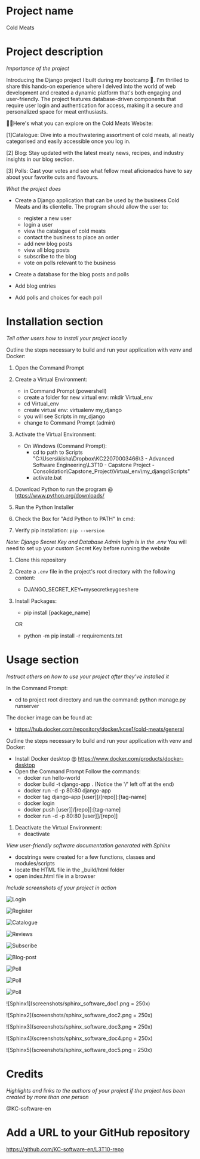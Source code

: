 # Project name
Cold Meats

# Project description
*Importance of the project*

Introducing the Django project I built during my bootcamp 🚀. I'm thrilled to share this hands-on experience where I delved into the world of web development and created a dynamic platform that's both engaging and user-friendly. The project features database-driven components that require user login and authentication for access, making it a secure and personalized space for meat enthusiasts.

🧑‍💻Here's what you can explore on the Cold Meats Website:

[1]Catalogue: Dive into a mouthwatering assortment of cold meats, all neatly categorised and easily accessible once you log in.

[2] Blog: Stay updated with the latest meaty news, recipes, and industry insights in our blog section.

[3] Polls: Cast your votes and see what fellow meat aficionados have to say about your favorite cuts and flavours.

*What the project does*

+ Create a Django application that can be used by the business Cold Meats and its clientelle. The program should allow the user to:
    + register a new user
    + login a user    
    + view the catalogue of cold meats
    + contact the business to place an order
	+ add new blog posts
	+ view all blog posts
    + subscribe to the blog 
	+ vote on polls relevant to the business
	
+ Create a database for the blog posts and polls
+ Add blog entries
+ Add polls and choices for each poll

# Installation section
*Tell other users how to install your project locally*

Outline the steps necessary to build and run your application with venv and Docker:

1. Open the Command Prompt
1. Create a Virtual Environment:
    + in Command Prompt (powershell)
    + create a folder for new virtual env: mkdir Virtual_env
    + cd Virtual_env
    + create virtual env: virtualenv my_django
    + you will see Scripts in my_django
    + change to Command Prompt (admin) 
    
1. Activate the Virtual Environment:
    + On Windows (Command Prompt):
        + cd to path to Scripts "C:\Users\kisha\Dropbox\KC22070003466\3 - Advanced Software Engineering\L3T10 - Capstone Project - Consolidation\Capstone_Project\Virtual_env\my_django\Scripts"
        + activate.bat
   
1. Download Python to run the program @ https://www.python.org/downloads/
1. Run the Python Installer
1. Check the Box for "Add Python to PATH"
In cmd:
1. Verify pip installation: `pip --version`

*Note: Django Secret Key and Database Admin login is in the .env*
You will need to set up your custom Secret Key before running the website
1. Clone this repository
1. Create a `.env` file in the project's root directory with the following content:
    + DJANGO_SECRET_KEY=mysecretkeygoeshere
1. Install Packages:
    + pip install [package_name]
    
    OR
    + python -m pip install -r requirements.txt

# Usage section
*Instruct others on how to use your project after they’ve installed it*

In the Command Prompt:
+ cd to project root directory and run the command: python manage.py runserver

The docker image can be found at: 
+ https://hub.docker.com/repository/docker/kcse1/cold-meats/general

Outline the steps necessary to build and run your application with venv and Docker:
+ Install Docker desktop @ https://www.docker.com/products/docker-desktop
+ Open the Command Prompt
    Follow the commands:
    + docker run hello-world
    + docker build -t django-app . (Notice the '/' left off at the end)    
    + docker run -d -p 80:80 django-app    
    + docker tag django-app [user]]/[repo]]:[tag-name]
    + docker login
    + docker push [user]]/[repo]]:[tag-name]
    + docker run -d -p 80:80 [user]]/[repo]]

1. Deactivate the Virtual Environment:
    + deactivate

*View user-friendly software documentation generated with Sphinx*

+ docstrings were created for a few functions, classes and modules/scripts
+ locate the HTML file in the _build/html folder
+ open index.html file in a browser

*Include screenshots of your project in action*

![Login](screenshots/login.png)

![Register](screenshots/register.png)

![Catalogue](screenshots/catalogue.png)

![Reviews](screenshots/reviews.png)

![Subscribe](screenshots/subscribe.png)

![Blog-post](screenshots/blog_post.png)

![Poll](screenshots/poll1.png)

![Poll](screenshots/poll.png)

![Poll](screenshots/poll3.png)

![Sphinx1](screenshots/sphinx_software_doc1.png = 250x)

![Sphinx2](screenshots/sphinx_software_doc2.png = 250x)

![Sphinx3](screenshots/sphinx_software_doc3.png = 250x)

![Sphinx4](screenshots/sphinx_software_doc4.png = 250x)

![Sphinx5](screenshots/sphinx_software_doc5.png = 250x)

# Credits
*Highlights and links to the authors of your project if the project has been created by more than one person*

@KC-software-en

# Add a URL to your GitHub repository

https://github.com/KC-software-en/L3T10-repo
